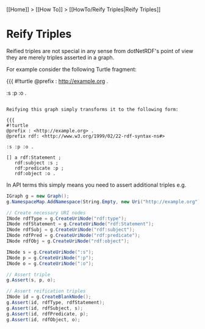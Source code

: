 [[Home]] > [[How To]] > [[HowTo/Reify Triples|Reify Triples]]

# Reify Triples 

Reified triples are not special in any sense from dotNetRDF's point of view they are merely triples asserted in a graph.

For example consider the following Turtle fragment:

{{{
#!turtle
@prefix : <http://example.org> .

:s :p :o .
```

Reifying this graph simply transforms it to the following form:

{{{
#!turtle
@prefix : <http://example.org> .
@prefix rdf: <http://www.w3.org/1999/02/22-rdf-syntax-ns#>

:s :p :o .

[] a rdf:Statement ;
   rdf:subject :s ;
   rdf:predicate :p ;
   rdf:object :o .
```

In API terms this simply means you need to assert additional triples e.g.

```csharp
IGraph g = new Graph();
g.NamespaceMap.AddNamespace(String.Empty, new Uri("http://example.org"));

// Create necessary URI nodes
INode rdfType = g.CreateUriNode("rdf:type");
INode rdfStatement = g.CreateUriNode("rdf:Statement");
INode rdfSubj = g.CreateUriNode("rdf:subject");
INode rdfPred = g.CreateUriNode("rdf:predicate");
INode rdfObj = g.CreateUriNode("rdf:object");

INode s = g.CreateUriNode(":s");
INode p = g.CreateUriNode(":p");
INode o = g.CreateUriNode(":o");

// Assert triple
g.Assert(s, p, o);

// Assert reification triples
INode id = g.CreateBlankNode();
g.Assert(id, rdfType, rdfStatement);
g.Assert(id, rdfSubject, s);
g.Assert(id, rdfPredicate, p);
g.Assert(id, rdfObject, o);
```

